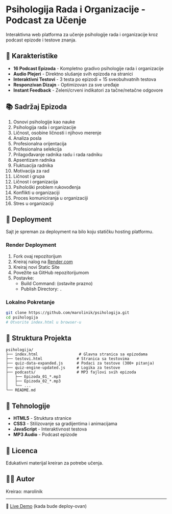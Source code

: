 # Psihologija Rada i Organizacije - Podcast za Učenje

Interaktivna web platforma za učenje psihologije rada i organizacije kroz podcast epizode i testove znanja.

## 🎯 Karakteristike

- **16 Podcast Epizoda** - Kompletno gradivo psihologije rada i organizacije
- **Audio Plejeri** - Direktno slušanje svih epizoda na stranici
- **Interaktivni Testovi** - 3 testa po epizodi + 15 sveobuhvatnih testova
- **Responzivan Dizajn** - Optimizovan za sve uređaje
- **Instant Feedback** - Zeleni/crveni indikatori za tačne/netačne odgovore

## 📚 Sadržaj Epizoda

1. Osnovi psihologije kao nauke
2. Psihologija rada i organizacije
3. Ličnost, osobine ličnosti i njihovo merenje
4. Analiza posla
5. Profesionalna orijentacija
6. Profesionalna selekcija
7. Prilagođavanje radnika radu i rada radniku
8. Apsentizam radnika
9. Fluktuacija radnika
10. Motivacija za rad
11. Ličnost i grupa
12. Ličnost i organizacija
13. Psihološki problem rukovođenja
14. Konflikti u organizaciji
15. Proces komuniciranja u organizaciji
16. Stres u organizaciji

## 🚀 Deployment

Sajt je spreman za deployment na bilo koju statičku hosting platformu.

### Render Deployment

1. Fork ovaj repozitorijum
2. Kreiraj nalog na [Render.com](https://render.com)
3. Kreiraj novi Static Site
4. Povežite sa GitHub repozitorijumom
5. Postavke:
   - Build Command: (ostavite prazno)
   - Publish Directory: `.`

### Lokalno Pokretanje

```bash
git clone https://github.com/marolinik/psihologija.git
cd psihologija
# Otvorite index.html u browser-u
```

## 📁 Struktura Projekta

```
psihologija/
├── index.html                  # Glavna stranica sa epizodama
├── testovi.html               # Stranica sa testovima
├── quiz-data-expanded.js      # Podaci za testove (300+ pitanja)
├── quiz-engine-updated.js     # Logika za testove
├── podcasts/                  # MP3 fajlovi svih epizoda
│   ├── Epizoda_01_*.mp3
│   ├── Epizoda_02_*.mp3
│   └── ...
└── README.md
```

## 🎨 Tehnologije

- **HTML5** - Struktura stranice
- **CSS3** - Stilizovanje sa gradijentima i animacijama
- **JavaScript** - Interaktivnost testova
- **MP3 Audio** - Podcast epizode

## 📝 Licenca

Edukativni materijal kreiran za potrebe učenja.

## 👨‍💻 Autor

Kreirao: marolinik

---

🔗 [Live Demo](https://psihologija.onrender.com) (kada bude deploy-ovan)